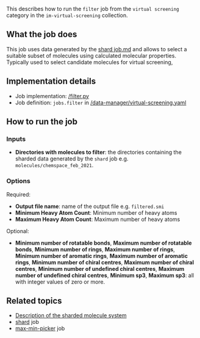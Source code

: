 This describes how to run the `filter` job from the `virtual screening` category in the `im-virtual-screening` collection.

## What the job does

This job uses data generated by the [shard job.md]() and allows to select a suitable subset of molecules using calculated
molecular properties. Typically used to select candidate molecules for virtual screening,

## Implementation details

* Job implementation: [/filter.py]()
* Job definition: `jobs.filter` in [/data-manager/virtual-screening.yaml]()

## How to run the job

### Inputs

* **Directories with molecules to filter**: the directories containing the sharded data generated by the `shard` job e.g. `molecules/chemspace_feb_2021`.

### Options
Required:
* **Output file name**: name of the output file e.g. `filtered.smi`
* **Minimum Heavy Atom Count**: Minimum number of heavy atoms
* **Maximum Heavy Atom Count**: Maximum number of heavy atoms

Optional:
* **Minimum number of rotatable bonds**, **Maximum number of rotatable bonds**, **Minimum number of rings**, **Maximum number of rings**, **Minimum number of aromatic rings**, **Maximum number of aromatic rings**, **Minimum number of chiral centres**, **Maximum number of chiral centres**, **Minimum number of undefined chiral centres**, **Maximum number of undefined chiral centres**, **Minimum sp3**, **Maximum sp3**: all with integer values of zero or more.

## Related topics

* [Description of the sharded molecule system](https://discourse.squonk.it/t/the-sharded-molecule-system/88)
* [shard](shard.md) job
* [max-min-picker](../rdkit/max-min-picker.md) job